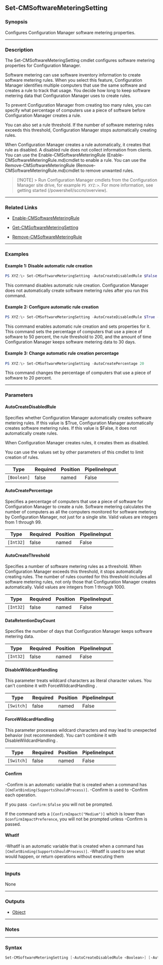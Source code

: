 Set-CMSoftwareMeteringSetting
-----------------------------




### Synopsis
Configures Configuration Manager software metering properties.



---


### Description

The Set-CMSoftwareMeteringSetting cmdlet configures software metering properties for Configuration Manager.



Software metering can use software inventory information to create software metering rules. When you select this feature, Configuration Manager identifies multiple computers that use the same software and creates a rule to track that usage. You decide how long to keep software metering data that Configuration Manager uses to create rules.



To prevent Configuration Manager from creating too many rules, you can specify what percentage of computers use a piece of software before Configuration Manager creates a rule.



You can also set a rule threshold. If the number of software metering rules exceeds this threshold, Configuration Manager stops automatically creating rules.



When Configuration Manager creates a rule automatically, it creates that rule as disabled. A disabled rule does not collect information from clients. You can use the Enable-CMSoftwareMeteringRule (Enable-CMSoftwareMeteringRule.md)cmdlet to enable a rule. You can use the Remove-CMSoftwareMeteringRule (Remove-CMSoftwareMeteringRule.md)cmdlet to remove unwanted rules.



> [!NOTE] > Run Configuration Manager cmdlets from the Configuration Manager site drive, for example `PS XYZ:>`. For more information, see getting started (/powershell/sccm/overview).



---


### Related Links
* [Enable-CMSoftwareMeteringRule](Enable-CMSoftwareMeteringRule)



* [Get-CMSoftwareMeteringSetting](Get-CMSoftwareMeteringSetting)



* [Remove-CMSoftwareMeteringRule](Remove-CMSoftwareMeteringRule)





---


### Examples
#### Example 1: Disable automatic rule creation
```PowerShell
PS XYZ:\> Set-CMSoftwareMeteringSetting -AutoCreateDisabledRule $False
```
This command disables automatic rule creation. Configuration Manager does not automatically create software metering rules after you run this command.
#### Example 2: Configure automatic rule creation
```PowerShell
PS XYZ:\> Set-CMSoftwareMeteringSetting -AutoCreateDisabledRule $True -AutoCreatePercentage 50 -AutoCreateThreshold 200 -DataRetentionDayCount 30
```
This command enables automatic rule creation and sets properties for it. This command sets the percentage of computers that use a piece of software to 50 percent, the rule threshold to 200, and the amount of time Configuration Manager keeps software metering data to 30 days.
#### Example 3: Change automatic rule creation percentage
```PowerShell
PS XYZ:\> Set-CMSoftwareMeteringSetting -AutoCreatePercentage 20
```
This command changes the percentage of computers that use a piece of software to 20 percent.


---


### Parameters
#### **AutoCreateDisabledRule**

Specifies whether Configuration Manager automatically creates software metering rules. If this value is $True, Configuration Manager automatically creates software metering rules. If this value is $False, it does not automatically create rules.


When Configuration Manager creates rules, it creates them as disabled.


You can use the values set by other parameters of this cmdlet to limit creation of rules.






|Type       |Required|Position|PipelineInput|
|-----------|--------|--------|-------------|
|`[Boolean]`|false   |named   |False        |



#### **AutoCreatePercentage**

Specifies a percentage of computers that use a piece of software for Configuration Manager to create a rule. Software metering calculates the number of computers as all the computers monitored for software metering by Configuration Manager, not just for a single site. Valid values are integers from 1 through 99.






|Type     |Required|Position|PipelineInput|
|---------|--------|--------|-------------|
|`[Int32]`|false   |named   |False        |



#### **AutoCreateThreshold**

Specifies a number of software metering rules as a threshold. When Configuration Manager exceeds this threshold, it stops automatically creating rules. The number of rules counted for this threshold includes all software metering rules, not only those that Configuration Manager creates automatically. Valid values are integers from 1 through 1000.






|Type     |Required|Position|PipelineInput|
|---------|--------|--------|-------------|
|`[Int32]`|false   |named   |False        |



#### **DataRetentionDayCount**

Specifies the number of days that Configuration Manager keeps software metering data.






|Type     |Required|Position|PipelineInput|
|---------|--------|--------|-------------|
|`[Int32]`|false   |named   |False        |



#### **DisableWildcardHandling**

This parameter treats wildcard characters as literal character values. You can't combine it with ForceWildcardHandling .






|Type      |Required|Position|PipelineInput|
|----------|--------|--------|-------------|
|`[Switch]`|false   |named   |False        |



#### **ForceWildcardHandling**

This parameter processes wildcard characters and may lead to unexpected behavior (not recommended). You can't combine it with DisableWildcardHandling .






|Type      |Required|Position|PipelineInput|
|----------|--------|--------|-------------|
|`[Switch]`|false   |named   |False        |



#### **Confirm**
-Confirm is an automatic variable that is created when a command has ```[CmdletBinding(SupportsShouldProcess)]```.
-Confirm is used to -Confirm each operation.

If you pass ```-Confirm:$false``` you will not be prompted.


If the command sets a ```[ConfirmImpact("Medium")]``` which is lower than ```$confirmImpactPreference```, you will not be prompted unless -Confirm is passed.

#### **WhatIf**
-WhatIf is an automatic variable that is created when a command has ```[CmdletBinding(SupportsShouldProcess)]```.
-WhatIf is used to see what would happen, or return operations without executing them


---


### Inputs
None





---


### Outputs
* [Object](https://learn.microsoft.com/en-us/dotnet/api/System.Object)






---


### Notes




---


### Syntax
```PowerShell
Set-CMSoftwareMeteringSetting [-AutoCreateDisabledRule <Boolean>] [-AutoCreatePercentage <Int32>] [-AutoCreateThreshold <Int32>] [-DataRetentionDayCount <Int32>] [-DisableWildcardHandling] [-ForceWildcardHandling] [-Confirm] [-WhatIf] [<CommonParameters>]
```
